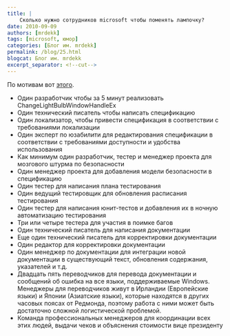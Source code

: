 ```yaml
---
title: |
    Сколько нужно сотрудников microsoft чтобы поменять лампочку?
date: 2010-09-09
authors: [mrdekk]
tags: [microsoft, юмор]
categories: [Блог им. mrdekk]
permalink: /blog/25.html
blogcat: Блог им. mrdekk
excerpt_separator: <!--cut-->
---
```


По мотивам вот [этого](http://blogs.msdn.com/b/ericlippert/archive/2003/10/28/53298.aspx).


- Один разработчик чтобы за 5 минут реализовать ChangeLightBulbWindowHandleEx
- Один технический писатель чтобы написать спецификацию
- Один локализатор, чтобы привести спецификация в соответствии с требованиями локализации
- Один эксперт по юзабилити для редактирования спецификации в соответствии с требованиями доступности и удобства использования
- Как минимум один разработчик, тестер и менеджер проекта для мозгового штурма по безопасности
- Один менеджер проекта для добавления модели безопасности в спецификацию
- Один тестер для написания плана тестирования
- Один ведущий тестировщик для обновления расписания тестирования
- Один тестер для написания юнит-тестов и добавления их в ночную автоматизацию тестирования
- Три или четыре тестера для участия в поимке багов
- Один технический писатель для написания документации
- Еще один технический писатель для корректировки документации
- Один редактор для корректировки документации
- Один менеджер по документации для интеграции новой документации в существующий текст, обновления содержания, указателей и т.д.
- Двадцать пять переводчиков для перевода документации и сообщений об ошибка на все языки, поддерживаемые Windows. Менеджеры для переводчиков живут в Ирландии (Европейские языки) и Японии (Азиатские языки), которые находятся в других часовых поясах от Редмонда, поэтому работа с ними может быть достаточно сложной логистической проблемой.
- Команда профессиональных менеджеров для координации всех этих людей, выдачи чеков и объяснения стоимости вице президенту


